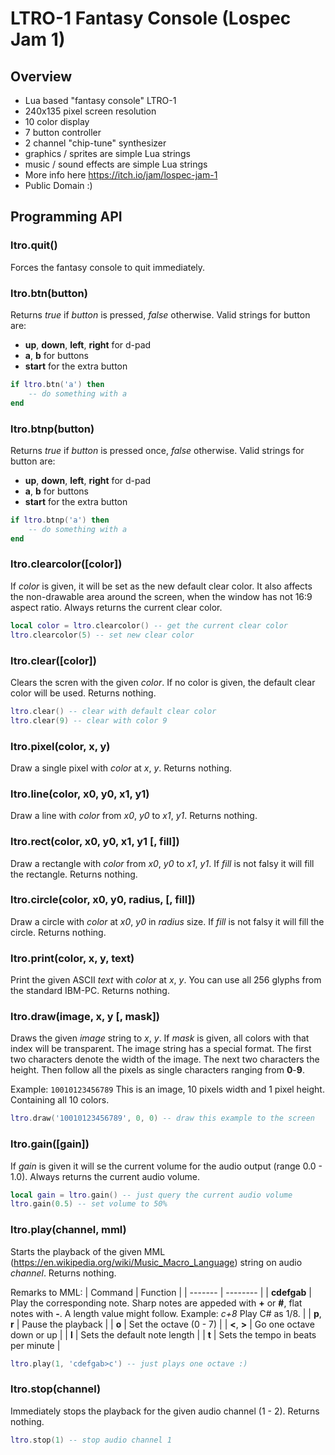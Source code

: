 # LTRO-1 Fantasy Console (Lospec Jam 1)
## Overview
- Lua based "fantasy console" LTRO-1
- 240x135 pixel screen resolution
- 10 color display
- 7 button controller
- 2 channel "chip-tune" synthesizer
- graphics / sprites are simple Lua strings
- music / sound effects are simple Lua strings
- More info here https://itch.io/jam/lospec-jam-1
- Public Domain :)

## Programming API
### ltro.quit()
Forces the fantasy console to quit immediately.

### ltro.btn(button)
Returns *true* if *button* is pressed, *false* otherwise. Valid strings for button are:
- **up**, **down**, **left**, **right** for d-pad
- **a**, **b** for buttons
- **start** for the extra button

```lua
if ltro.btn('a') then
    -- do something with a
end
```

### ltro.btnp(button)
Returns *true* if *button* is pressed once, *false* otherwise. Valid strings for button are:
- **up**, **down**, **left**, **right** for d-pad
- **a**, **b** for buttons
- **start** for the extra button

```lua
if ltro.btnp('a') then
    -- do something with a
end
```

### ltro.clearcolor([color])
If *color* is given, it will be set as the new default clear color. It also affects the non-drawable area around the screen, when the window has not 16:9 aspect ratio. Always returns the current clear color.

```lua
local color = ltro.clearcolor() -- get the current clear color
ltro.clearcolor(5) -- set new clear color
```

### ltro.clear([color])
Clears the scren with the given *color*. If no color is given, the default clear color will be used.
Returns nothing.

```lua
ltro.clear() -- clear with default clear color
ltro.clear(9) -- clear with color 9
```

### ltro.pixel(color, x, y)
Draw a single pixel with *color* at *x*, *y*.
Returns nothing.

### ltro.line(color, x0, y0, x1, y1)
Draw a line with *color* from *x0*, *y0* to *x1*, *y1*.
Returns nothing.

### ltro.rect(color, x0, y0, x1, y1 [, fill])
Draw a rectangle with *color* from *x0*, *y0* to *x1*, *y1*. If *fill* is not falsy it will fill the rectangle.
Returns nothing.

### ltro.circle(color, x0, y0, radius, [, fill])
Draw a circle with *color* at *x0*, *y0* in *radius* size. If *fill* is not falsy it will fill the circle.
Returns nothing.

### ltro.print(color, x, y, text)
Print the given ASCII *text* with *color* at *x*, *y*. You can use all 256 glyphs from the standard IBM-PC.
Returns nothing.

### ltro.draw(image, x, y [, mask])
Draws the given *image* string to *x*, *y*. If *mask* is given, all colors with that index will be transparent.
The image string has a special format. The first two characters denote the width of the image. The next two characters the height. Then follow all the pixels as single characters ranging from **0**-**9**.

Example:
``10010123456789``
This is an image, 10 pixels width and 1 pixel height. Containing all 10 colors.

```lua
ltro.draw('10010123456789', 0, 0) -- draw this example to the screen
```

### ltro.gain([gain])
If *gain* is given it will se the current volume for the audio output (range 0.0 - 1.0). Always returns the current audio volume.

```lua
local gain = ltro.gain() -- just query the current audio volume
ltro.gain(0.5) -- set volume to 50%
```

### ltro.play(channel, mml)
Starts the playback of the given MML (https://en.wikipedia.org/wiki/Music_Macro_Language) string on audio *channel*.
Returns nothing.

Remarks to MML:
| Command | Function |
| ------- | -------- |
| **cdefgab** | Play the corresponding note. Sharp notes are appeded with **+** or **#**, flat notes with **-**. A length value might follow. Example: *c+8* Play C# as 1/8. |
| **p**, **r** | Pause the playback |
| **o** | Set the octave (0 - 7) |
| **<**, **>** | Go one octave down or up |
| **l** | Sets the default note length |
| **t** | Sets the tempo in beats per minute |

```lua
ltro.play(1, 'cdefgab>c') -- just plays one octave :)
```

### ltro.stop(channel)
Immediately stops the playback for the given audio channel (1 - 2).
Returns nothing.

```lua
ltro.stop(1) -- stop audio channel 1
```
